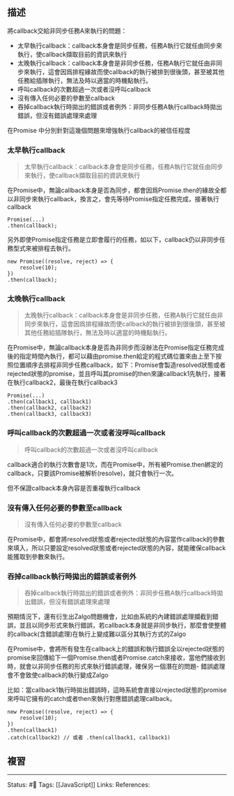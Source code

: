 ## 描述


將callback交給非同步任務A來執行的問題：
- 太早執行callback：callback本身會是同步任務，任務A執行它就任由同步來執行，使callback擷取目前的資訊來執行
- 太晚執行callback：callback本身會是非同步任務，任務A執行它就任由非同步來執行，這會因爲排程緣故而使callback的執行被排到很後頭，甚至被其他任務給插隊執行，無法及時以適當的時機點執行。
- 呼叫callback的次數超過一次或者沒呼叫callback
- 沒有傳入任何必要的參數至callback
- 吞掉callback執行時拋出的錯誤或者例外：非同步任務A執行callback時拋出錯誤，但沒有錯誤處理來處理


在Promise 中分別針對這幾個問題來增強執行callback的被信任程度

### 太早執行callback

> 太早執行callback：callback本身會是同步任務，任務A執行它就任由同步來執行，使callback擷取目前的資訊來執行


在Promise中，無論callback本身是否為同步，都會因爲Promise.then的緣故全都以非同步來執行callback，換言之，會先等待Promise指定任務完成，接著執行callback
```
Promise(...)
.then(callback);
```

另外即使Promise指定任務是立即會履行的任務，如以下，callback仍以非同步任務型式來被排程去執行。
```
new Promise((resolve, reject) => {
	resolve(10);
})
.then(callback);
```

### 太晚執行callback

> 太晚執行callback：callback本身會是非同步任務，任務A執行它就任由非同步來執行，這會因爲排程緣故而使callback的執行被排到很後頭，甚至被其他任務給插隊執行，無法及時以適當的時機點執行。

在Promise中，無論callback本身是否為非同步而沒辦法在Promise指定任務完成後的指定時間內執行，都可以藉由promise.then給定的程式碼位置來由上至下按照位置順序去排程非同步任務callback，如下：Promise會製造resolved狀態或者rejected狀態的promise，並且呼叫其promise的then來讓callback1先執行，接著在執行callback2，最後在執行callback3
```
Promise(...)
.then(callback1, callback1)
.then(callback2, callback2)
.then(callback3, callback3)
```

### 呼叫callback的次數超過一次或者沒呼叫callback

> 呼叫callback的次數超過一次或者沒呼叫callback

callback適合的執行次數會是1次，而在Promise中，所有被Promise.then綁定的callback，只要該Promise被解析(resolve)，就只會執行一次。

但不保證callback本身內容是否重複執行callback


### 沒有傳入任何必要的參數至callback

> 沒有傳入任何必要的參數至callback

在Promise中，都會將resolved狀態或者rejected狀態的內容當作callback的參數來填入，所以只要設定resolved狀態或者rejected狀態的內容，就能確保callback能獲取到參數來執行。

### 吞掉callback執行時拋出的錯誤或者例外


> 吞掉callback執行時拋出的錯誤或者例外：非同步任務A執行callback時拋出錯誤，但沒有錯誤處理來處理

預期情況下，還有衍生出Zalgo問題機會，比如由系統的內建錯誤處理攔截到錯誤，並且以同步形式來執行錯誤，若callback本身就是非同步執行，那麼會使整體的callback(含錯誤處理)在執行上變成難以區分其執行方式的Zalgo

在Promise中，會將所有發生在callback上的錯誤和執行錯誤全以rejected狀態的promise來回傳給下一個Promise.then或者Promise.catch來接收，當他們接收到時，就會以非同步任務的形式來執行錯誤處理，確保另一個潛在的問題- 錯誤處理會不會致使callback的執行變成Zalgo


比如：當callback1執行時拋出錯誤時，這時系統會直接以rejected狀態的promise來呼叫它擁有的catch或者then來執行對應錯誤處理callback。
```
new Promise((resolve, reject) => {
	resolve(10);
})
.then(callback1)
.catch(callback2) // 或者 .then(callback1, callback1)
```



## 複習

---
Status: #🌱 
Tags:
[[JavaScript]]
Links:
References: